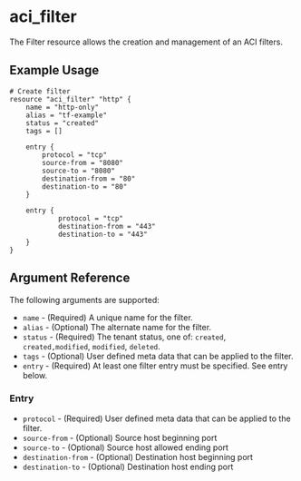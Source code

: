 # aci_filter

The Filter resource allows the creation and management of an ACI filters.

## Example Usage

```hcl
# Create filter
resource "aci_filter" "http" {
    name = "http-only"
    alias = "tf-example"    
    status = "created"
    tags = []
    
    entry {
        protocol = "tcp"
        source-from = "8080"
        source-to = "8080"
        destination-from = "80"
        destination-to = "80"
    }
    
    entry {
            protocol = "tcp"
            destination-from = "443"
            destination-to = "443"
    }
}
```

## Argument Reference

The following arguments are supported:

* `name` - (Required) A unique name for the filter.
* `alias` - (Optional) The alternate name for the filter.
* `status` - (Required) The tenant status, one of: `created`, `created,modified`, `modified`, `deleted`.  
* `tags` - (Optional) User defined meta data that can be applied to the filter.
* `entry` - (Required) At least one filter entry must be specified. See entry below.

### Entry
* `protocol` - (Required) User defined meta data that can be applied to the filter.
* `source-from` - (Optional) Source host beginning port
* `source-to` - (Optional) Source host allowed ending port
* `destination-from` - (Optional) Destination host beginning port
* `destination-to` - (Optional) Destination host ending port